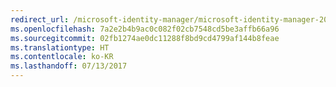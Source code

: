 ```yaml
---
redirect_url: /microsoft-identity-manager/microsoft-identity-manager-2016
ms.openlocfilehash: 7a2e2b4b9ac0c082f02cb7548cd5be3affb66a96
ms.sourcegitcommit: 02fb1274ae0dc11288f8bd9cd4799af144b8feae
ms.translationtype: HT
ms.contentlocale: ko-KR
ms.lasthandoff: 07/13/2017
---
```


